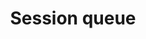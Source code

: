 ---
title: Session queue
takenAt: '2022-08-26T07:26:25.000Z'
license: CC BY-ND 4.0
url: >-
  //images.ctfassets.net/bncv3c2gt878/34F8EeKu6xjta0pMpAR2k8/8207ba54248ce4534695d14317d6721b/IMG20220826092625
size: 8667966
image:
  width: 8992
  height: 3536
geo:
  lat: 53.00207777777778
  lng: 9.860322222222221
contentType: image/jpeg
mediaInfo:
  Image:
    Orientation: 0
    DateTime: 2022:08:26 09:26:25
    ExifTag: 82
    GPSTag: 170
  Photo:
    UserComment: ' '
    DateTimeOriginal: 2022:08:26 09:26:25
    SubSecTimeOriginal: '234'
    OffsetTimeOriginal: '+02:00'
  GPSInfo:
    GPSLatitudeRef: 'N'
    GPSLatitude:
      - 53
      - 0
      - 7.48
    GPSLongitudeRef: E
    GPSLongitude:
      - 9
      - 51
      - 37.16
    GPSTimeStamp:
      - 7
      - 26
      - 25
    GPSDateStamp: '2022:08:26'
tags:
  - SoCraTes2022

---